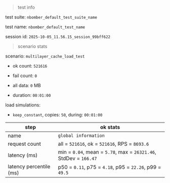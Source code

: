 > test info



test suite: `nbomber_default_test_suite_name`

test name: `nbomber_default_test_name`

session id: `2025-10-05_11.56.15_session_99bff622`

> scenario stats



scenario: `multilayer_cache_load_test`

  - ok count: `521616`

  - fail count: `0`

  - all data: `0` MB

  - duration: `00:01:00`

load simulations:

  - `keep_constant`, copies: `50`, during: `00:01:00`

|step|ok stats|
|---|---|
|name|`global information`|
|request count|all = `521616`, ok = `521616`, RPS = `8693.6`|
|latency (ms)|min = `0.04`, mean = `5.78`, max = `26321.46`, StdDev = `166.47`|
|latency percentile (ms)|p50 = `0.11`, p75 = `4.18`, p95 = `22.26`, p99 = `49.5`|





